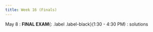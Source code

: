 ```yaml
---
title: Week 16 (Finals) 
---
```

May 8
: **FINAL EXAM**{: .label .label-black}(1:30 - 4:30 PM) 
  : solutions 
